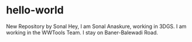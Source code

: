 # hello-world
New Repository by Sonal
Hey, I am Sonal Anaskure, working in 3DGS.
I am working in the WWTools Team.
I stay on Baner-Balewadi Road.
